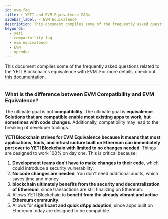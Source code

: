 ```yaml
---
id: evm-faq
title: ⚡️ YETI and EVM Equivalence FAQs
sidebar_label: ⚡️ EVM Equivalence
description: This document compiles some of the frequently asked questions related to the YETI and its EVM equivalence.
keywords:
  - yeti
  - compatibility faq
  - evm equivalence
  - EVM
  - opcodes
---
```


This document compiles some of the frequently asked questions related to the YETI Blockchain's equivalence with EVM. For more details, check out [this documentation](/protocol/evm-differences.md).

---

### What is the difference between EVM Compatibility and EVM Equivalence?

The ultimate goal is not **compatibility**. The ultimate goal is **equivalence**. **Solutions that are compatible enable most existing apps to work, but sometimes with code changes**. Additionally, compatibility may lead to the breaking of developer toolings.

**YETI Blockchain strives for EVM Equivalence because it means that most applications, tools, and infrastructure built on Ethereum can immediately port over to YETI Blockchain with limited to no changes needed**. Things are designed to work 100% on day one. This is critical because:

1. **Development teams don't have to make changes to their code**, which could introduce a security vulnerability.
2. **No code changes are needed**. You don't need additional audits, which saves time and money. 
3. **blockchain ultimately benefits from the security and decentralization of Ethereum**, since transactions are still finalizing on Ethereum.
4. Allows YETI Blockchain to **benefit from the already vibrant and active Ethereum community**.
5. Allows for **significant and quick dApp adoption**, since apps built on Ethereum today are designed to be compatible.
